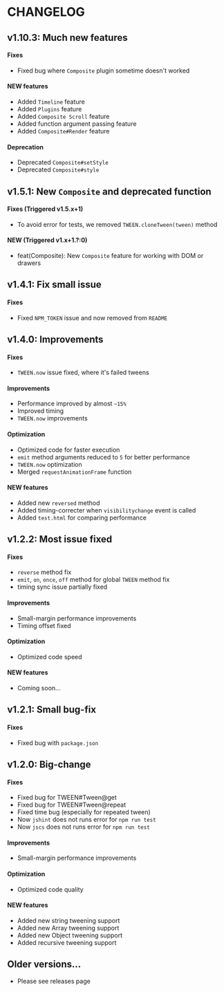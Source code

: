 # CHANGELOG

## v1.10.3: Much new features

#### Fixes
- Fixed bug where `Composite` plugin sometime doesn't worked

#### NEW features
- Added `Timeline` feature
- Added `Plugins` feature
- Added `Composite Scroll` feature
- Added function argument passing feature
- Added `Composite#Render` feature

#### Deprecation
- Deprecated `Composite#setStyle`
- Deprecated `Composite#style`


## v1.5.1: New `Composite` and deprecated function

#### Fixes (Triggered v1.5.x+1)
- To avoid error for tests, we removed `TWEEN.cloneTween(tween)` method

#### NEW (Triggered v1.x+1.?:0)
- feat(Composite): New `Composite` feature for working with DOM or drawers

## v1.4.1: Fix small issue

#### Fixes
- Fixed `NPM_TOKEN` issue and now removed from `README`

## v1.4.0: Improvements

#### Fixes
- `TWEEN.now` issue fixed, where it's failed tweens

#### Improvements
- Performance improved by almost `~15%`
- Improved timing
- `TWEEN.now` improvements

#### Optimization
- Optimized code for faster execution
- `emit` method arguments reduced to `5` for better performance
- `TWEEN.now` optimization
- Merged `requestAnimationFrame` function

#### NEW features
- Added new `reversed` method
- Added timing-correcter when `visibilitychange` event is called
- Added `test.html` for comparing performance


## v1.2.2: Most issue fixed

#### Fixes
- `reverse` method fix
- `emit`, `on`, `once`, `off` method for global `TWEEN` method fix
- timing sync issue partially fixed

#### Improvements
- Small-margin performance improvements
- Timing offset fixed

#### Optimization
- Optimized code speed

#### NEW features
- Coming soon...


## v1.2.1: Small bug-fix

#### Fixes
- Fixed bug with `package.json`

## v1.2.0: Big-change

#### Fixes
- Fixed bug for TWEEN#Tween@get
- Fixed bug for TWEEN#Tween@repeat
- Fixed time bug (especially for repeated tween)
- Now `jshint` does not runs error for `npm run test`
- Now `jscs` does not runs error for `npm run test`

#### Improvements
- Small-margin performance improvements

#### Optimization
- Optimized code quality

#### NEW features
- Added new string tweening support
- Added new Array tweening support
- Added new Object tweening support
- Added recursive tweening support

## Older versions...
- Please see releases page